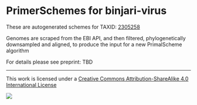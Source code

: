 # PrimerSchemes for binjari-virus

These are autogenerated schemes for TAXID: [2305258](https://www.ncbi.nlm.nih.gov/Taxonomy/Browser/wwwtax.cgi?mode=Info&id=2305258&lvl=3&lin=f&keep=1&srchmode=1&unlock)

Genomes are scraped from the EBI API, and then filtered, phylogenetically downsampled and aligned, to produce the input for a new PrimalScheme algorithm

For details please see preprint: TBD

------------------------------------------------------------------------

This work is licensed under a [Creative Commons Attribution-ShareAlike 4.0 International License](http://creativecommons.org/licenses/by-sa/4.0/) 

![](https://i.creativecommons.org/l/by-sa/4.0/88x31.png)